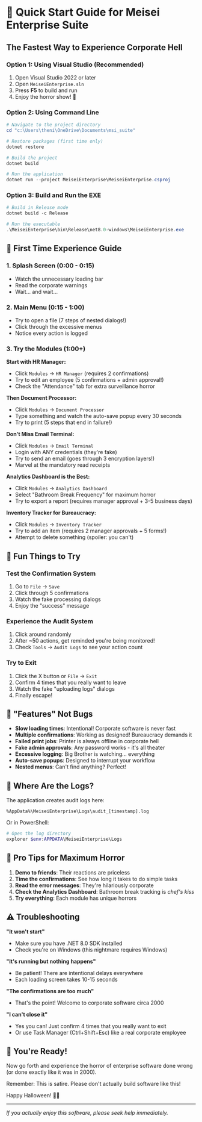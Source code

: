 # 🚀 Quick Start Guide for Meisei Enterprise Suite

## The Fastest Way to Experience Corporate Hell

### Option 1: Using Visual Studio (Recommended)

1. Open Visual Studio 2022 or later
2. Open `MeiseiEnterprise.sln`
3. Press **F5** to build and run
4. Enjoy the horror show! 🎃

### Option 2: Using Command Line

```powershell
# Navigate to the project directory
cd "c:\Users\theni\OneDrive\Documents\msi_suite"

# Restore packages (first time only)
dotnet restore

# Build the project
dotnet build

# Run the application
dotnet run --project MeiseiEnterprise\MeiseiEnterprise.csproj
```

### Option 3: Build and Run the EXE

```powershell
# Build in Release mode
dotnet build -c Release

# Run the executable
.\MeiseiEnterprise\bin\Release\net8.0-windows\MeiseiEnterprise.exe
```

## 🎯 First Time Experience Guide

### 1. Splash Screen (0:00 - 0:15)
- Watch the unnecessary loading bar
- Read the corporate warnings
- Wait... and wait...

### 2. Main Menu (0:15 - 1:00)
- Try to open a file (7 steps of nested dialogs!)
- Click through the excessive menus
- Notice every action is logged

### 3. Try the Modules (1:00+)

**Start with HR Manager:**
- Click `Modules` → `HR Manager` (requires 2 confirmations)
- Try to edit an employee (5 confirmations + admin approval!)
- Check the "Attendance" tab for extra surveillance horror

**Then Document Processor:**
- Click `Modules` → `Document Processor`
- Type something and watch the auto-save popup every 30 seconds
- Try to print (5 steps that end in failure!)

**Don't Miss Email Terminal:**
- Click `Modules` → `Email Terminal`
- Login with ANY credentials (they're fake)
- Try to send an email (goes through 3 encryption layers!)
- Marvel at the mandatory read receipts

**Analytics Dashboard is the Best:**
- Click `Modules` → `Analytics Dashboard`
- Select "Bathroom Break Frequency" for maximum horror
- Try to export a report (requires manager approval + 3-5 business days)

**Inventory Tracker for Bureaucracy:**
- Click `Modules` → `Inventory Tracker`
- Try to add an item (requires 2 manager approvals + 5 forms!)
- Attempt to delete something (spoiler: you can't)

## 🎪 Fun Things to Try

### Test the Confirmation System
1. Go to `File` → `Save`
2. Click through 5 confirmations
3. Watch the fake processing dialogs
4. Enjoy the "success" message

### Experience the Audit System
1. Click around randomly
2. After ~50 actions, get reminded you're being monitored!
3. Check `Tools` → `Audit Logs` to see your action count

### Try to Exit
1. Click the X button or `File` → `Exit`
2. Confirm 4 times that you really want to leave
3. Watch the fake "uploading logs" dialogs
4. Finally escape!

## 🐛 "Features" Not Bugs

- **Slow loading times**: Intentional! Corporate software is never fast
- **Multiple confirmations**: Working as designed! Bureaucracy demands it
- **Failed print jobs**: Printer is always offline in corporate hell
- **Fake admin approvals**: Any password works - it's all theater
- **Excessive logging**: Big Brother is watching... everything
- **Auto-save popups**: Designed to interrupt your workflow
- **Nested menus**: Can't find anything? Perfect!

## 📝 Where Are the Logs?

The application creates audit logs here:
```
%AppData%\MeiseiEnterprise\Logs\audit_[timestamp].log
```

Or in PowerShell:
```powershell
# Open the log directory
explorer $env:APPDATA\MeiseiEnterprise\Logs
```

## 🎃 Pro Tips for Maximum Horror

1. **Demo to friends**: Their reactions are priceless
2. **Time the confirmations**: See how long it takes to do simple tasks
3. **Read the error messages**: They're hilariously corporate
4. **Check the Analytics Dashboard**: Bathroom break tracking is *chef's kiss*
5. **Try everything**: Each module has unique horrors

## ⚠️ Troubleshooting

**"It won't start"**
- Make sure you have .NET 8.0 SDK installed
- Check you're on Windows (this nightmare requires Windows)

**"It's running but nothing happens"**
- Be patient! There are intentional delays everywhere
- Each loading screen takes 10-15 seconds

**"The confirmations are too much"**
- That's the point! Welcome to corporate software circa 2000

**"I can't close it"**
- Yes you can! Just confirm 4 times that you really want to exit
- Or use Task Manager (Ctrl+Shift+Esc) like a real corporate employee

## 🎊 You're Ready!

Now go forth and experience the horror of enterprise software done wrong (or done exactly like it was in 2000).

Remember: This is satire. Please don't actually build software like this!

Happy Halloween! 🎃👻

---

*If you actually enjoy this software, please seek help immediately.*
